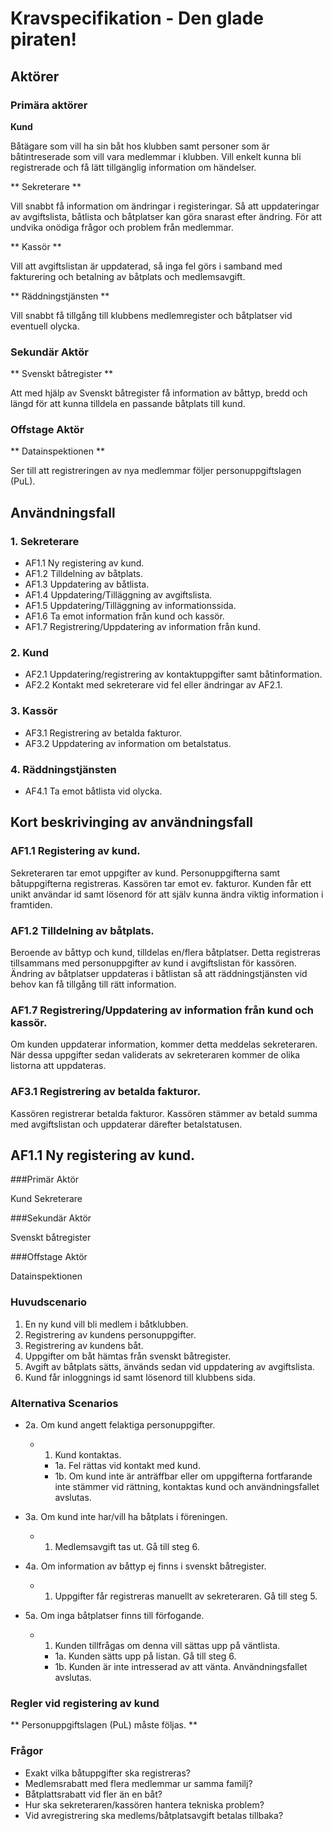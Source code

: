 # Kravspecifikation - Den glade piraten! #

## Aktörer ##

### Primära aktörer

**Kund**

Båtägare som vill ha sin båt hos klubben samt personer som är båtintreserade som vill vara medlemmar i klubben.
Vill enkelt kunna bli registrerade och få lätt tillgänglig information om händelser. 

** Sekreterare ** 

Vill snabbt få information om ändringar i registeringar. Så att uppdateringar av avgiftslista, båtlista och båtplatser kan göra snarast efter ändring. 
För att undvika onödiga frågor och problem från medlemmar.  


** Kassör ** 

Vill att avgiftslistan är uppdaterad, så inga fel görs i samband med fakturering och betalning av båtplats och medlemsavgift. 

** Räddningstjänsten **

Vill snabbt få tillgång till klubbens medlemregister och båtplatser vid eventuell olycka. 

### Sekundär Aktör

** Svenskt båtregister **

Att med hjälp av Svenskt båtregister få information av båttyp, bredd och längd för att kunna tilldela en passande båtplats till kund.  


### Offstage Aktör

** Datainspektionen **

Ser till att registreringen av nya medlemmar följer personuppgiftslagen (PuL). 

## Användningsfall ##

### 1. Sekreterare
* AF1.1 Ny registering av kund.
* AF1.2 Tilldelning av båtplats. 
* AF1.3 Uppdatering av båtlista.
* AF1.4 Uppdatering/Tilläggning av avgiftslista.
* AF1.5 Uppdatering/Tilläggning av informationssida. 
* AF1.6 Ta emot information från kund och kassör.  
* AF1.7 Registrering/Uppdatering av information från kund. 

### 2. Kund
* AF2.1 Uppdatering/registrering av kontaktuppgifter samt båtinformation.
* AF2.2 Kontakt med sekreterare vid fel eller ändringar av AF2.1. 

### 3. Kassör
* AF3.1 Registrering av betalda fakturor. 
* AF3.2 Uppdatering av information om betalstatus. 

### 4. Räddningstjänsten
* AF4.1 Ta emot båtlista vid olycka.  

## Kort beskrivinging av användningsfall ##

### AF1.1 Registering av kund.
Sekreteraren tar emot uppgifter av kund. 
Personuppgifterna samt båtuppgifterna registreras. 
Kassören tar emot ev. fakturor. 
Kunden får ett unikt användar id samt lösenord för att själv kunna ändra viktig information i framtiden.

### AF1.2 Tilldelning av båtplats.
Beroende av båttyp och kund, tilldelas en/flera båtplatser. 
Detta registreras tillsammans med personuppgifter av kund i avgiftslistan för kassören. 
Ändring av båtplatser uppdateras i båtlistan så att räddningstjänsten vid behov kan få tillgång till rätt information. 

### AF1.7 Registrering/Uppdatering av information från kund och kassör. 
Om kunden uppdaterar information, kommer detta meddelas sekreteraren.
När dessa uppgifter sedan validerats av sekreteraren kommer de olika listorna att uppdateras. 

### AF3.1 Registrering av betalda fakturor. 
Kassören registrerar betalda fakturor. Kassören stämmer av betald summa med avgiftslistan och uppdaterar därefter betalstatusen.


## AF1.1 Ny registering av kund. ##

###Primär Aktör

Kund
Sekreterare

###Sekundär Aktör

Svenskt båtregister

###Offstage Aktör

Datainspektionen 

### Huvudscenario

1. En ny kund vill bli medlem i båtklubben. 
2. Registrering av kundens personuppgifter.
3. Registrering av kundens båt.
4. Uppgifter om båt hämtas från svenskt båtregister. 
5. Avgift av båtplats sätts, änvänds sedan vid uppdatering av avgiftslista. 
6. Kund får inloggnings id samt lösenord till klubbens sida. 

### Alternativa Scenarios

* 2a. Om kund angett felaktiga personuppgifter. 
    * 1. Kund kontaktas. 
        * 1a. Fel rättas vid kontakt med kund. 
        * 1b. Om kund inte är anträffbar eller om uppgifterna fortfarande inte stämmer vid rättning, kontaktas kund och användningsfallet avslutas.

* 3a. Om kund inte har/vill ha båtplats i föreningen.
    * 1. Medlemsavgift tas ut. Gå till steg 6.
    
* 4a. Om information av båttyp ej finns i svenskt båtregister.
    * 1. Uppgifter får registreras manuellt av sekreteraren. Gå till steg 5.

* 5a. Om inga båtplatser finns till förfogande.
    * 1. Kunden tillfrågas om denna vill sättas upp på väntlista. 
        * 1a. Kunden sätts upp på listan. Gå till steg 6.
        * 1b. Kunden är inte intresserad av att vänta. Användningsfallet avslutas.  

### Regler vid registering av kund

** Personuppgiftslagen (PuL) måste följas. ** 

### Frågor

* Exakt vilka båtuppgifter ska registreras? 
* Medlemsrabatt med flera medlemmar ur samma familj?
* Båtplattsrabatt vid fler än en båt?
* Hur ska sekreteraren/kassören hantera tekniska problem? 
* Vid avregistrering ska medlems/båtplatsavgift betalas tillbaka? 

    
